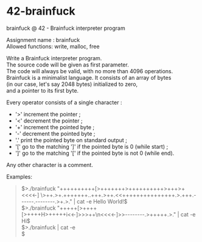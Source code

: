 # 42-brainfuck
brainfuck @ 42 - Brainfuck interpreter program

Assignment name  : brainfuck   
Allowed functions: write, malloc, free  

Write a Brainfuck interpreter program.  
The source code will be given as first parameter.  
The code will always be valid, with no more than 4096 operations.  
Brainfuck is a minimalist language. It consists of an array of bytes   
(in our case, let's say 2048 bytes) initialized to zero,   
and a pointer to its first byte.  

Every operator consists of a single character :  
- '>' increment the pointer ;  
- '<' decrement the pointer ;  
- '+' increment the pointed byte ;  
- '-' decrement the pointed byte ;  
- '.' print the pointed byte on standard output ;  
- '[' go to the matching ']' if the pointed byte is 0 (while start) ;  
- ']' go to the matching '[' if the pointed byte is not 0 (while end).  

Any other character is a comment.  

Examples:  

>$>./brainfuck "++++++++++[>+++++++>++++++++++>+++>+<<<<-]  
\>++.>+.+++++++..+++.>++.<<+++++++++++++++.>.+++.------.--------.>+.>." | cat -e  
Hello World!$  
$>./brainfuck "+++++[>++++[>++++H>+++++i<<-]>>>++\n<<<<-]>>--------.>+++++.>." | cat -e  
Hi$  
$>./brainfuck | cat -e  
$
